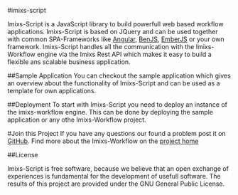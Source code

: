 #imixs-script

Imixs-Script is a JavaScript library to build powerfull web based workflow applications.
Imixs-Script is based on JQuery and can be used together with common SPA-Frameworks like [Angular](https://www.angularjs.org/), [BenJS](http://www.benjs.org), [EmberJS](http://emberjs.com/) or your own framework. 
Imixs-Script handles all the communication with the Imixs-Workflow engine via the Imixs Rest API which makes it easy to build a flexible ans scalable business application. 

##Sample Application
You can checkout the sample application which gives an overview about the functionality of Imixs-Script and can be used as a template for own applications.

##Deployment
To start with Imixs-Script you need to deploy an instance of the imixs-workflow engine. This can be done by deploying the sample application or any othe Imixs-Workflow project. 

#Join this Project
If you have any questions our found a problem post it on [GitHub](https://github.com/imixs/imixs-script/issues). Find more about the Imixs-Workflow on the [project home](http://www.imixs.org)

##License

Imixs-Script is free software, because we believe that an open exchange of experiences is fundamental for the development of usefull software. The results of this project are provided under the GNU General Public License.